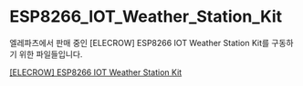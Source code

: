 # ESP8266_IOT_Weather_Station_Kit

엘레파츠에서 판매 중인 [ELECROW] ESP8266 IOT Weather Station Kit를 구동하기 위한 파일들입니다.

[[ELECROW] ESP8266 IOT Weather Station Kit](https://www.eleparts.co.kr/EPYF9BJ7)
